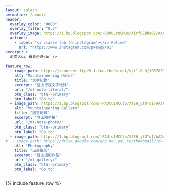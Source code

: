 ```yaml
---
layout: splash
permalink: /about/
header:
  overlay_color: "#000"
  overlay_filter: "0.5"
  overlay_image: https://1.bp.blogspot.com/-6ObULrUCMuo/Xirf8EBhe6I/AAAAAAAA8Ig/9h-_sjEHJRsNPuLP_3Ltxgsf9Rhtf7lqACKgBGAsYHg/s1600/_MG_3538.JPG
  actions:
    - label: "<i class='fab fa-instagram'></i> Follow"
      url: "https://www.instagram.com/pwang9401"
excerpt: >
  走向大山，看見台灣<br />
  
feature_row:
  - image_path: https://scontent.ftpe5-1.fna.fbcdn.net/v/t1.0-9/10570539_933009796713522_2602630063866572815_n.jpg?_nc_cat=101&_nc_ohc=_25FAoV2_skAX94bXzw&_nc_ht=scontent.ftpe5-1.fna&oh=906996da019818713db160dc80d0ce06&oe=5EB4E5AF
    alt: "Mountaineering Notes"
    title: "文字紀錄"
    excerpt: "登山行程文字紀錄"
    url: "/mt-note-literal/"
    btn_class: "btn--primary"
    btn_label: "Go to"
  - image_path: https://1.bp.blogspot.com/-PAUtu1MCClo/XfEH_yfOTqI/AAAAAAAA6JQ/Qs4TDVj12eIT-GOOow2ORSYwUUoW3D8DACLcBGAsYHQ/s1600/_MG_2967.JPG
    alt: "Mountaineering Gallery"
    title: "圖文紀錄"
    excerpt: "登山隨手拍"
    url: "/mt-note-photo/"
    btn_class: "btn--primary"
    btn_label: "Go to"
  - image_path: https://1.bp.blogspot.com/-PAUtu1MCClo/XfEH_yfOTqI/AAAAAAAA6JQ/Qs4TDVj12eIT-GOOow2ORSYwUUoW3D8DACLcBGAsYHQ/s1600/_MG_2967.JPG
#  - image_path: https://drive.google.com/a/g.ncu.edu.tw/thumbnail?id=1WyN68A7senmEyCjTMJSNOQgn3HnxXwr_
    alt: "Photography"
    title: "山岳攝影"
    excerpt: "登山攝影作品"
    url: "/mt-gallery/"
    btn_class: "btn--primary"
    btn_label: "Go to"      
---
```


{% include feature_row %}